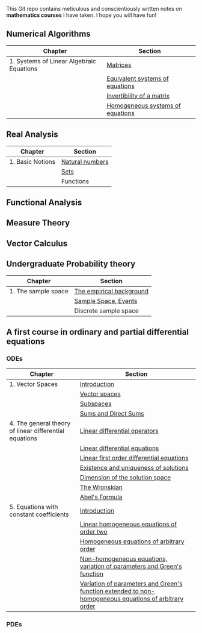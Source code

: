 This Git repo contains meticulous and conscientiously written notes on **mathematics courses** I have taken. I hope you will have fun!

## Numerical Algorithms

| Chapter | Section |
| --- | --- |
| 1. Systems of Linear Algebraic Equations | [Matrices](https://github.com/quantophile/math/blob/master/Numerical%20Methods/01-1-matrices.pdf)|
| |[Equivalent systems of equations](https://github.com/quantophile/math/blob/master/Numerical%20Methods/01-2-equivalent_systems_of_equations.pdf)|
| |[Invertibility of a matrix](https://github.com/quantophile/math/blob/master/Numerical%20Methods/01-3-invertibility_of_a_matrix.pdf)|
| |[Homogeneous systems of equations](https://github.com/quantophile/math/blob/master/Numerical%20Methods/01-4-homogeneous_systems_of_equations.pdf)|

## Real Analysis

| Chapter | Section |
| --- | --- |
| 1. Basic Notions  | [Natural numbers](https://github.com/quantophile/math/blob/master/Real%20Analysis/01-1-natural_numbers.pdf) |
| | [Sets](https://github.com/quantophile/math/blob/master/Real%20Analysis/01-2-set_theory.pdf)|
| | Functions |

## Functional Analysis
## Measure Theory
## Vector Calculus
## Undergraduate Probability theory

| Chapter | Section |
| --- | --- |
| 1. The sample space  | [The empirical background](https://github.com/quantophile/math/blob/master/Probability%20Theory/01-1-the_empirical_background.pdf) |
| | [Sample Space, Events](https://github.com/quantophile/math/blob/master/Probability%20Theory/01-2-the_sample_space_and_events.pdf)|
| | Discrete sample space |

## A first course in ordinary and partial differential equations

### ODEs

| Chapter | Section |
| --- | --- |
| 1. Vector Spaces | [Introduction](https://github.com/quantophile/math/blob/master/ODEs%20and%20PDEs/01-1-introduction.pdf)|
| | [Vector spaces](https://github.com/quantophile/math/blob/master/ODEs%20and%20PDEs/01-2-vector_spaces.pdf)|
| | [Subspaces](https://github.com/quantophile/math/blob/master/ODEs%20and%20PDEs/01-3-subspaces.pdf)|
| | [Sums and Direct Sums](https://github.com/quantophile/math/blob/master/ODEs%20and%20PDEs/01-4-sums_and_direct_sums.pdf)|
| 4. The general theory of linear differential equations  | [Linear differential operators](https://github.com/quantophile/math/blob/master/ODEs%20and%20PDEs/04-01-linear_differential_operators.pdf) |
| | [Linear differential equations](https://github.com/quantophile/math/blob/master/ODEs%20and%20PDEs/04-2-Linear_differential_equations.pdf)|
| | [Linear first order differential equations](https://github.com/quantophile/math/blob/master/ODEs%20and%20PDEs/04-3-Linear_first_order_differential_equations.pdf)|
| | [Existence and uniqueness of solutions](https://github.com/quantophile/math/blob/master/ODEs%20and%20PDEs/04-4-existence_and_uniqueness_of_solutions.pdf)|
| | [Dimension of the solution space](https://github.com/quantophile/math/blob/master/ODEs%20and%20PDEs/04-5-dimension_of_the_solution_space.pdf)|
| | [The Wronskian](https://github.com/quantophile/math/blob/master/ODEs%20and%20PDEs/04-6-the_wronskian.pdf)|
| | [Abel's Formula](https://github.com/quantophile/math/blob/master/ODEs%20and%20PDEs/04-7_abels_formula.pdf)|
| 5. Equations with constant coefficients | [Introduction](https://github.com/quantophile/math/blob/master/ODEs%20and%20PDEs/05-1-introduction.pdf)|
| | [Linear homogeneous equations of order two](https://github.com/quantophile/math/blob/master/ODEs%20and%20PDEs/05-2-linear_homogenous_equations_of_order_2.pdf)|
| | [Homogeneous equations of arbitrary order](https://github.com/quantophile/math/blob/master/ODEs%20and%20PDEs/05-3-homogenous_equations_of_arbitrary_order.pdf)|
| | [Non-homogeneous equations, variation of parameters and Green's function](https://github.com/quantophile/math/blob/master/ODEs%20and%20PDEs/05-4-non-homogeneous_equations_variation_of_params_and_greens_functions.pdf)|
| | [Variation of parameters and Green's function extended to non-homogeneous equations of arbitrary order](https://github.com/quantophile/math/blob/master/ODEs%20and%20PDEs/05_5_variation_of_parameters_greens_functions_continued.pdf)|
### PDEs
